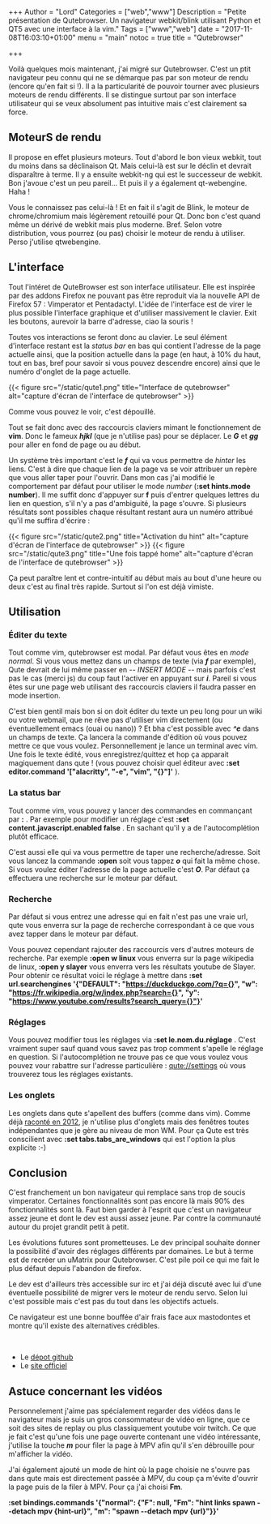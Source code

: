 +++
Author = "Lord"
Categories = ["web","www"]
Description = "Petite présentation de Qutebrowser. Un navigateur webkit/blink utilisant Python et QT5 avec une interface à la vim."
Tags = ["www","web"]
date = "2017-11-08T16:03:10+01:00"
menu = "main"
notoc = true
title = "Qutebrowser"

+++

Voilà quelques mois maintenant, j'ai migré sur Qutebrowser. C'est un ptit navigateur peu connu qui ne se démarque pas par son moteur de rendu (encore qu'en fait si !). Il a la particularité de pouvoir tourner avec plusieurs moteurs de rendu différents. Il se distingue surtout par son interface utilisateur qui se veux absolument pas intuitive mais c'est clairement sa force.

## MoteurS de rendu

Il propose en effet plusieurs moteurs. Tout d'abord le bon vieux webkit, tout du moins dans sa déclinaison Qt. Mais celui-là est sur le déclin et devrait disparaître à terme. Il y a ensuite webkit-ng qui est le successeur de webkit. Bon j'avoue c'est un peu pareil… Et puis il y a également qt-webengine. Haha !

Vous le connaissez pas celui-là ! Et en fait il s'agit de Blink, le moteur de chrome/chromium mais légèrement retouillé pour Qt. Donc bon c'est quand même un dérivé de webkit mais plus moderne. Bref. Selon votre distribution, vous pourrez (ou pas) choisir le moteur de rendu à utiliser. Perso j'utilise qtwebengine.

## L'interface

Tout l'intéret de QuteBrowser est son interface utilisateur. Elle est inspirée par des addons Firefox ne pouvant pas être reproduit via la nouvelle API de Firefox 57 : Vimperator et Pentadactyl. L'idée de l'interface est de virer le plus possible l'interface graphique et d'utiliser massivement le clavier. Exit les boutons, aurevoir la barre d'adresse, ciao la souris !

Toutes vos interactions se feront donc au clavier. Le seul élément d'interface restant est la *status bar* en bas qui contient l'adresse de la page actuelle ainsi, que la position actuelle dans la page (en haut, à 10% du haut, tout en bas, bref pour savoir si vous pouvez descendre encore) ainsi que le numéro d'onglet de la page actuelle.

{{< figure src="/static/qute1.png" title="Interface de qutebrowser" alt="capture d'écran de l'interface de qutebrowser" >}}

Comme vous pouvez le voir, c'est dépouillé.

Tout se fait donc avec des raccourcis claviers mimant le fonctionnement de **vim**. Donc le fameux ***hjkl*** (que je n'utilise pas) pour se déplacer. Le ***G*** et ***gg*** pour aller en fond de page ou au début. 

Un système très important c'est le ***f*** qui va vous permettre de *hinter* les liens. C'est à dire que chaque lien de la page va se voir attribuer un repère que vous aller taper pour l'ouvrir. Dans mon cas j'ai modifié le comportement par défaut pour utiliser le mode *number* (**:set hints.mode number**). Il me suffit donc d'appuyer sur **f** puis d'entrer quelques lettres du lien en question, s'il n'y a pas d'ambiguité, la page s'ouvre. Si plusieurs résultats sont possibles chaque résultant restant aura un numéro attribué qu'il me suffira d'écrire :

{{< figure src="/static/qute2.png" title="Activation du hint" alt="capture d'écran de l'interface de qutebrowser" >}}
{{< figure src="/static/qute3.png" title="Une fois tappé home" alt="capture d'écran de l'interface de qutebrowser" >}}


Ça peut paraître lent et contre-intuitif au début mais au bout d'une heure ou deux c'est au final très rapide. Surtout si l'on est déjà vimiste.

## Utilisation

### Éditer du texte

Tout comme vim, qutebrowser est modal. Par défaut vous êtes en *mode normal*. Si vous vous mettez dans un champs de texte (via ***f*** par exemple), Qute devrait de lui même passer en *-- INSERT MODE --* mais parfois c'est pas le cas (merci js) du coup faut l'activer en appuyant sur ***i***. Pareil si vous êtes sur une page web utilisant des raccourcis claviers il faudra passer en mode insertion.

C'est bien gentil mais bon si on doit éditer du texte un peu long pour un wiki ou votre webmail, que ne rêve pas d'utiliser vim directement (ou éventuellement emacs (ouai ou nano)) ? Et bha c'est possible avec ***^e*** dans un champs de texte. Ça lancera la commande d'édition où vous pouvez mettre ce que vous voulez. Personnellement je lance un terminal avec vim. Une fois le texte édité, vous enregistrez/quittez et hop ça apparait magiquement dans qute ! (vous pouvez choisir quel éditeur avec **:set editor.command '["alacritty", "-e", "vim", "{}"]'** ).

### La status bar

Tout comme vim, vous pouvez y lancer des commandes en commançant par **:** . Par exemple pour modifier un réglage c'est **:set content.javascript.enabled false** . En sachant qu'il y a de l'autocomplétion plutôt efficace. 

C'est aussi elle qui va vous permettre de taper une recherche/adresse. Soit vous lancez la commande **:open** soit vous tappez ***o*** qui fait la même chose. Si vous voulez éditer l'adresse de la page actuelle c'est ***O***. Par défaut ça effectuera une recherche sur le moteur par défaut.

### Recherche

Par défaut si vous entrez une adresse qui en fait n'est pas une vraie url, qute vous enverra sur la page de recherche correspondant à ce que vous avez tapper dans le moteur par défaut.

Vous pouvez cependant rajouter des raccourcis vers d'autres moteurs de recherche. Par exemple **:open w linux** vous enverra sur la page wikipedia de linux, **:open y slayer** vous enverra vers les résultats youtube de Slayer. Pour obtenir ce résultat voici le réglage à mettre dans **:set url.searchengines '{"DEFAULT": "https://duckduckgo.com/?q={}", "w": "https://fr.wikipedia.org/w/index.php?search={}", "y": "https://www.youtube.com/results?search_query={}"}'**

### Réglages

Vous pouvez modifier tous les réglages via **:set le.nom.du.réglage** . C'est vraiment super sauf quand vous savez pas trop comment s'apelle le réglage en question. Si l'autocomplétion ne trouve pas ce que vous voulez vous pouvez vour rabattre sur l'adresse particulière : [qute://settings](qute://settings) où vous trouverez tous les réglages existants.

### Les onglets

Les onglets dans qute s'apellent des buffers (comme dans vim). Comme déjà [raconté en 2012](https://lord.re/posts/22-bureau-moderne/), je n'utilise plus d'onglets mais des fenêtres toutes indépendantes que je gère au niveau de mon WM. Pour ça Qute est très conscilient avec **:set tabs.tabs_are_windows** qui est l'option la plus explicite :-)

## Conclusion

C'est franchement un bon navigateur qui remplace sans trop de soucis vimperator. Certaines fonctionnalités sont pas encore là mais 90% des fonctionnalités sont là. Faut bien garder à l'esprit que c'est un navigateur assez jeune et dont le dev est aussi assez jeune. Par contre la communauté autour du projet grandit petit à petit.

Les évolutions futures sont prometteuses. Le dev principal souhaite donner la possibilité d'avoir des réglages différents par domaines. Le but à terme est de recréer un uMatrix pour Qutebrowser. C'est pile poil ce qui me fait le plus défaut depuis l'abandon de firefox.

Le dev est d'ailleurs très accessible sur irc et j'ai déjà discuté avec lui d'une éventuelle possibilité de migrer vers le moteur de rendu servo. Selon lui c'est possible mais c'est pas du tout dans les objectifs actuels.

Ce navigateur est une bonne bouffée d'air frais face aux mastodontes et montre qu'il existe des alternatives crédibles.

 


  - Le [dépot github](https://github.com/qutebrowser/qutebrowser/)
  - Le [site officiel](https://www.qutebrowser.org/)

## Astuce concernant les vidéos

Personnelement j'aime pas spécialement regarder des vidéos dans le navigateur mais je suis un gros consommateur de vidéo en ligne, que ce soit des sites de replay ou plus classiquement youtube voir twitch. Ce que je fait c'est qu'une fois une page ouverte contenant une vidéo intéressante, j'utilise la touche ***m*** pour filer la page à MPV afin qu'il s'en débrouille pour m'afficher la vidéo.

J'ai également ajouté un mode de hint où la page choisie ne s'ouvre pas dans qute mais est directement passée à MPV, du coup ça m'évite d'ouvrir la page puis de la filer à MPV. Pour ça j'ai choisi **Fm**.

**:set bindings.commands '{"normal": {"F": null, "Fm": "hint links spawn --detach mpv {hint-url}", "m": "spawn --detach mpv {url}"}}'**
